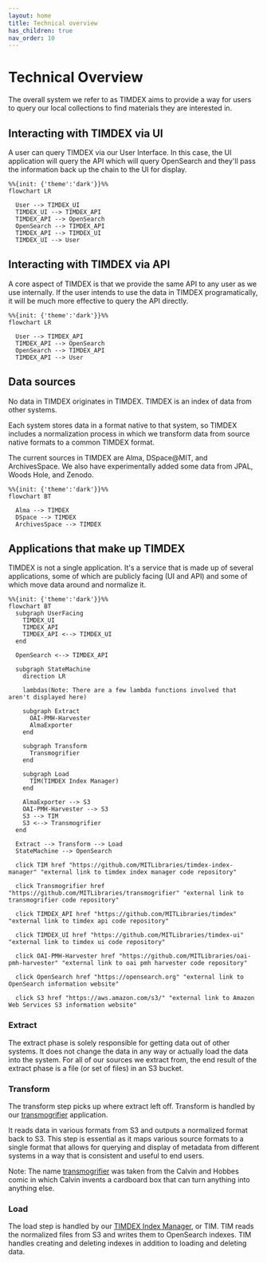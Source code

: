```yaml
---
layout: home
title: Technical overview
has_children: true
nav_order: 10
---
```

# Technical Overview

The overall system we refer to as TIMDEX aims to provide a way for users to query our local collections to find materials they are interested in.

## Interacting with TIMDEX via UI

A user can query TIMDEX via our User Interface. In this case, the UI application will query the API which will query OpenSearch and they'll pass the information back up the chain to the UI for display.

```mermaid
%%{init: {'theme':'dark'}}%%
flowchart LR

  User --> TIMDEX_UI
  TIMDEX_UI --> TIMDEX_API
  TIMDEX_API --> OpenSearch
  OpenSearch --> TIMDEX_API
  TIMDEX_API --> TIMDEX_UI
  TIMDEX_UI --> User
```

## Interacting with TIMDEX via API

A core aspect of TIMDEX is that we provide the same API to any user as we use internally. If the user intends to use the data in TIMDEX programatically, it will be much more effective to query the API directly.

```mermaid
%%{init: {'theme':'dark'}}%%
flowchart LR
  
  User --> TIMDEX_API
  TIMDEX_API --> OpenSearch
  OpenSearch --> TIMDEX_API
  TIMDEX_API --> User
```

## Data sources

No data in TIMDEX originates in TIMDEX. TIMDEX is an index of data from other systems.

Each system stores data in a format native to that system, so TIMDEX includes a normalization process in which we transform data from source native formats to a common TIMDEX format.

The current sources in TIMDEX are Alma, DSpace@MIT, and ArchivesSpace. We also have experimentally added some data from JPAL, Woods Hole, and Zenodo.

```mermaid
%%{init: {'theme':'dark'}}%%
flowchart BT

  Alma --> TIMDEX
  DSpace --> TIMDEX
  ArchivesSpace --> TIMDEX
```

## Applications that make up TIMDEX

TIMDEX is not a single application. It's a service that is made up of several applications, some of which are publicly facing (UI and API) and some of which move data around and normalize it.

```mermaid
%%{init: {'theme':'dark'}}%%
flowchart BT
  subgraph UserFacing
    TIMDEX_UI
    TIMDEX_API
    TIMDEX_API <--> TIMDEX_UI
  end
  
  OpenSearch <--> TIMDEX_API

  subgraph StateMachine
    direction LR
    
    lambdas(Note: There are a few lambda functions involved that aren't displayed here)

    subgraph Extract
      OAI-PMH-Harvester
      AlmaExporter
    end

    subgraph Transform
      Transmogrifier
    end

    subgraph Load
      TIM(TIMDEX Index Manager)
    end

    AlmaExporter --> S3
    OAI-PMH-Harvester --> S3
    S3 --> TIM
    S3 <--> Transmogrifier
  end
  
  Extract --> Transform --> Load
  StateMachine --> OpenSearch

  click TIM href "https://github.com/MITLibraries/timdex-index-manager" "external link to timdex index manager code repository"

  click Transmogrifier href "https://github.com/MITLibraries/transmogrifier" "external link to transmogrifier code repository"

  click TIMDEX_API href "https://github.com/MITLibraries/timdex" "external link to timdex api code repository"

  click TIMDEX_UI href "https://github.com/MITLibraries/timdex-ui" "external link to timdex ui code repository"

  click OAI-PMH-Harvester href "https://github.com/MITLibraries/oai-pmh-harvester" "external link to oai pmh harvester code repository"

  click OpenSearch href "https://opensearch.org" "external link to OpenSearch information website"

  click S3 href "https://aws.amazon.com/s3/" "external link to Amazon Web Services S3 information website"
```

### Extract

The extract phase is solely responsible for getting data out of other systems. It does not change the data in any way or actually load the data into the system. For all of our sources we extract from, the end result of the extract phase is a file (or set of files) in an S3 bucket.

### Transform

The transform step picks up where extract left off. Transform is handled by our [transmogrifier](https://github.com/MITLibraries/transmogrifier) application.

It reads data in various formats from S3 and outputs a normalized format back to S3. This step is essential as it maps various source formats to a single format that allows for querying and display of metadata from different systems in a way that is consistent and useful to end users.

Note: The name [transmogrifier](https://calvinandhobbes.fandom.com/wiki/Transmogrifier) was taken from the Calvin and Hobbes comic in which Calvin invents a cardboard box that can turn anything into anything else.

### Load

The load step is handled by our [TIMDEX Index Manager](https://github.com/MITLibraries/timdex-index-manager), or TIM. TIM reads the normalized files from S3 and writes them to OpenSearch indexes. TIM handles creating and deleting indexes in addition to loading and deleting data.
